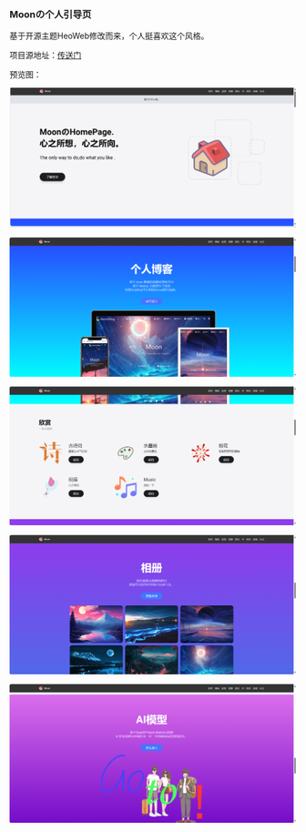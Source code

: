 ### Moonの个人引导页

基于开源主题HeoWeb修改而来，个人挺喜欢这个风格。

项目源地址：[传送门](https://github.com/zhheo/HeoWeb)

预览图：

![daohang](/yulan/daohang.png)

![daohang-2](/yulan/daohang-2.png)

![daohang-3](/yulan/daohang-3.png)

![daohang-4](/yulan/daohang-4.png)

![daohang-5](/yulan/daohang-5.png)
